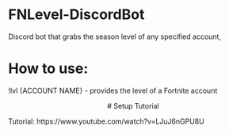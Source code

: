 # FNLevel-DiscordBot
Discord bot that grabs the season level of any specified account,

# How to use:
!lvl {ACCOUNT NAME} - provides the level of a Fortnite account

<p align="center"># Setup Tutorial</p>
Tutorial: https://www.youtube.com/watch?v=LJuJ6nGPU8U

